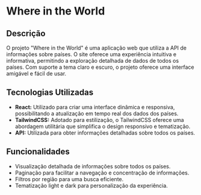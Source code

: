 # Where in the World

## Descrição

O projeto "Where in the World" é uma aplicação web que utiliza a API de informações sobre países. O site oferece uma experiência intuitiva e informativa, permitindo a exploração detalhada de dados de todos os países. Com suporte a tema claro e escuro, o projeto oferece uma interface amigável e fácil de usar.

## Tecnologias Utilizadas

- **React:** Utilizado para criar uma interface dinâmica e responsiva, possibilitando a atualização em tempo real dos dados dos países.
- **TailwindCSS:** Adotado para estilização, o TailwindCSS oferece uma abordagem utilitária que simplifica o design responsivo e tematização.
- **API:** Utilizada para obter informações detalhadas sobre todos os países.

## Funcionalidades

- Visualização detalhada de informações sobre todos os países.
- Paginação para facilitar a navegação e concentração de informações.
- Filtros por região para uma busca eficiente.
- Tematização light e dark para personalização da experiência.
